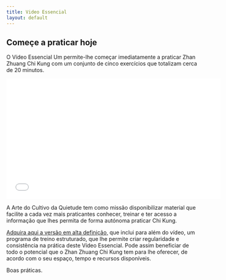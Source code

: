 ```yaml
---
title: Video Essencial
layout: default
---
```


## Começe a praticar hoje

O Vídeo Essencial Um permite-lhe começar imediatamente a praticar Zhan Zhuang Chi Kung com um conjunto de cinco exercícios que totalizam cerca de 20 minutos.


<p align="center"><iframe width="560" height="315" src="//www.youtube.com/embed/9f17sT9P4FU" frameborder="0" allowfullscreen> </iframe></p>

A Arte do Cultivo da Quietude tem como missão disponibilizar material que facilite a cada vez mais praticantes conhecer, treinar e ter acesso a informação que lhes permita de forma autónoma praticar Chi Kung.

[Adquira aqui a versão em alta definição,][1] que inclui para além do vídeo, um programa de treino estruturado, que lhe permite criar regularidade e consistência na prática deste Vídeo Essencial. Pode assim beneficiar de todo o potencial que o Zhan Zhuang Chi Kung tem para lhe oferecer, de acordo com o seu espaço, tempo e recursos disponíveis.

Boas práticas.

 [1]: https://gumroad.com/l/videoessencial?locale=pt-BR